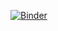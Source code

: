 [![Binder](https://mybinder.org/badge_logo.svg)](https://mybinder.org/v2/gh/lexgr/bfys-binder-pyhep/main?filepath=notebook.ipynb)
